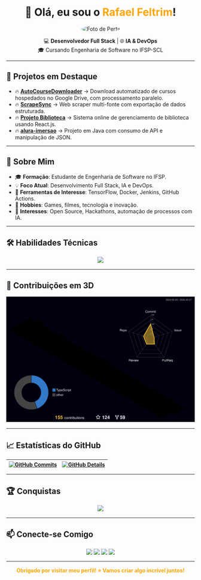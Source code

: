 <h1 align="center">
  👋 Olá, eu sou o <span style="color:#FFA500;">Rafael Feltrim</span>!
</h1>

<p align="center">
  <img src="https://github.com/RaFeltrim.png" width="150" height="150" style="border-radius:50%;" alt="Foto de Perfil">
</p>

<p align="center">
  💻 <b>Desenvolvedor Full Stack</b> | 🌐 <b>IA & DevOps</b>  
  <br />
  🎓 Cursando Engenharia de Software no IFSP-SCL
</p>

---

## 📂 Projetos em Destaque

- 🔥 [**AutoCourseDownloader**](https://github.com/RaFeltrim/AutoCourseDownloader) → Download automatizado de cursos hospedados no Google Drive, com processamento paralelo.
- 🔥 [**ScrapeSync**](https://github.com/RaFeltrim/ScrapeSync) → Web scraper multi-fonte com exportação de dados estruturada.
- 🔥 [**Projeto Biblioteca**](https://github.com/RaFeltrim/Projeto-Biblioteca) → Sistema online de gerenciamento de biblioteca usando React.js.
- 🔥 [**alura-imersao**](https://github.com/RaFeltrim/alura-imersao) → Projeto em Java com consumo de API e manipulação de JSON.

---

## 🚀 Sobre Mim

- 🎓 **Formação**: Estudante de Engenharia de Software no IFSP.
- 💡 **Foco Atual**: Desenvolvimento Full Stack, IA e DevOps.
- 🤖 **Ferramentas de Interesse**: TensorFlow, Docker, Jenkins, GitHub Actions.
- 💬 **Hobbies**: Games, filmes, tecnologia e inovação.
- 🧠 **Interesses**: Open Source, Hackathons, automação de processos com IA.

---

## 🛠️ Habilidades Técnicas

<div align="center">
  <a href="https://skillicons.dev">
    <img src="https://skillicons.dev/icons?i=git,github,vscode,visualstudio,py,java,cs,dotnet,javascript,typescript,react,angular,django,spring,html,css,bootstrap,tailwind,sass,postman,cypress,docker,linux,figma,vercel,mongodb,postgres,mysql,tensorflow,robotframework,intelij" />
  </a>
</div>

---

## 🧩 Contribuições em 3D

<p align="center">
  <img src="https://raw.githubusercontent.com/RaFeltrim/RaFeltrim/main/profile-3d-contrib/profile-night-rainbow.svg" alt="Gráfico de contribuições em 3D" />
</p>

---

## 📈 Estatísticas do GitHub

| [![GitHub Commits](http://github-profile-summary-cards.vercel.app/api/cards/productive-time?username=RaFeltrim&theme=dracula&utcOffset=-3)](https://github.com/vn7n24fzkq/github-profile-summary-cards) | [![GitHub Details](http://github-profile-summary-cards.vercel.app/api/cards/profile-details?username=RaFeltrim&theme=dracula)](https://github.com/vn7n24fzkq/github-profile-summary-cards) |
| ----------- | ----------- |

---

## 🏆 Conquistas

<div align="center">
  <img src="https://github-profile-trophy.vercel.app/?username=RaFeltrim&row=1&column=6&theme=dracula&margin-w=15&margin-h=15" />
</div>

---

## 📫 Conecte-se Comigo

<p align="center">
  <a href="mailto:rafeltrim@gmail.com"><img src="https://img.shields.io/badge/-Email-D14836?style=for-the-badge&logo=gmail&logoColor=white"></a>
  <a href="https://linkedin.com/in/rafael-feltrim-me"><img src="https://img.shields.io/badge/-LinkedIn-0A66C2?style=for-the-badge&logo=linkedin&logoColor=white"></a>
  <a href="https://github.com/RaFeltrim"><img src="https://img.shields.io/badge/-GitHub-181717?style=for-the-badge&logo=github&logoColor=white"></a>
  <a href="https://instagram.com/rafeltrim"><img src="https://img.shields.io/badge/-Instagram-E4405F?style=for-the-badge&logo=instagram&logoColor=white"></a>
</p>

---

<p align="center">
  <b><span style="color:#FFA500;">Obrigado por visitar meu perfil! ⭐ Vamos criar algo incrível juntos!</span></b>
</p>
